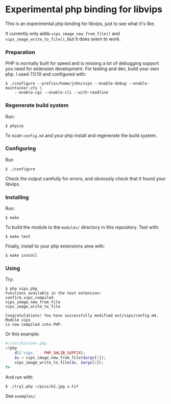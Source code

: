 # Experimental php binding for libvips 

This is an experimental php binding for libvips, just to see what it's like.

It currently only adds `vips_image_new_from_file()` and
`vips_image_write_to_file()`, but it does seem to work. 

### Preparation

PHP is normally built for speed and is missing a lot of debugging support you
need for extension development. For testing and dev, build your own php. 
I used 7.0.10 and configured with:

```
$ ./configure --prefix=/home/john/vips --enable-debug --enable-maintainer-zts \
	--enable-cgi --enable-cli --with-readline
```

### Regenerate build system

Run:

```
$ phpize
```

To scan `config.m4` and your php install and regenerate the build system.

### Configuring

Run

```
$ ./configure 
```

Check the output carefully for errors, and obviously check that it found your
libvips.

### Installing

Run:


```
$ make
```

To build the module to the `modules/` directory in this repository. Test with:

```
$ make test
```

Finally, install to your php extensions area with:

```
$ make install
```

### Using

Try:

```
$ php vips.php 
Functions available in the test extension:
confirm_vips_compiled
vips_image_new_from_file
vips_image_write_to_file

Congratulations! You have successfully modified ext/vips/config.m4. Module vips
is now compiled into PHP.
```

Or this example:

```php
#!/usr/bin/env php
<?php
	dl('vips.' . PHP_SHLIB_SUFFIX);
	$x = vips_image_new_from_file($argv[1]);
	vips_image_write_to_file($x, $argv[2]);
?>
```

And run with:

```
$ ./try1.php ~/pics/k2.jpg x.tif
```

See `examples/`.
